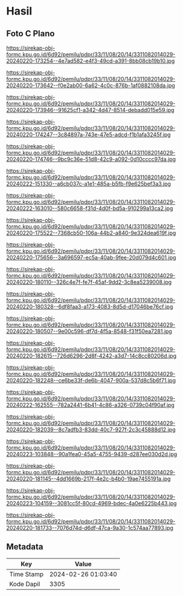 # Hasil

## Foto C Plano

https://sirekap-obj-formc.kpu.go.id/6d92/pemilu/pdpr/33/11/08/20/14/3311082014029-20240220-173254--4e7ad582-e4f3-49cd-a391-8bb08cb19b10.jpg

https://sirekap-obj-formc.kpu.go.id/6d92/pemilu/pdpr/33/11/08/20/14/3311082014029-20240220-173642--f0e2ab00-6a62-4c0c-876b-1af0882108da.jpg

https://sirekap-obj-formc.kpu.go.id/6d92/pemilu/pdpr/33/11/08/20/14/3311082014029-20240220-173946--91625cf1-a342-4d47-8514-debadd015e59.jpg

https://sirekap-obj-formc.kpu.go.id/6d92/pemilu/pdpr/33/11/08/20/14/3311082014029-20240220-174247--3c84897a-743e-47e5-adcd-f1b1afa3245f.jpg

https://sirekap-obj-formc.kpu.go.id/6d92/pemilu/pdpr/33/11/08/20/14/3311082014029-20240220-174746--9bc9c36e-51d8-42c9-a092-0d10cccc97da.jpg

https://sirekap-obj-formc.kpu.go.id/6d92/pemilu/pdpr/33/11/08/20/14/3311082014029-20240222-151330--a6cb037c-a1e1-485a-b5fb-f9e625bef3a3.jpg

https://sirekap-obj-formc.kpu.go.id/6d92/pemilu/pdpr/33/11/08/20/14/3311082014029-20240222-163010--580c6658-f31d-4d0f-bd5a-910299a13ca2.jpg

https://sirekap-obj-formc.kpu.go.id/6d92/pemilu/pdpr/33/11/08/20/14/3311082014029-20240220-175522--7368cb50-106a-44b2-a840-9e324dea619f.jpg

https://sirekap-obj-formc.kpu.go.id/6d92/pemilu/pdpr/33/11/08/20/14/3311082014029-20240220-175656--3a696597-ec5a-40ab-9fee-20d079d4c601.jpg

https://sirekap-obj-formc.kpu.go.id/6d92/pemilu/pdpr/33/11/08/20/14/3311082014029-20240220-180110--326c4e7f-fe7f-45af-9dd2-3c8ea5239008.jpg

https://sirekap-obj-formc.kpu.go.id/6d92/pemilu/pdpr/33/11/08/20/14/3311082014029-20240220-180328--6df8faa3-a173-4083-8d5d-d17046be76cf.jpg

https://sirekap-obj-formc.kpu.go.id/6d92/pemilu/pdpr/33/11/08/20/14/3311082014029-20240220-180507--9e00c596-df7d-4f5a-8548-f31f50ea7281.jpg

https://sirekap-obj-formc.kpu.go.id/6d92/pemilu/pdpr/33/11/08/20/14/3311082014029-20240220-182615--726d6296-2d8f-4242-a3d7-14c8cc80206d.jpg

https://sirekap-obj-formc.kpu.go.id/6d92/pemilu/pdpr/33/11/08/20/14/3311082014029-20240220-182248--ce6be33f-de6b-4047-900a-537d8c5b6f71.jpg

https://sirekap-obj-formc.kpu.go.id/6d92/pemilu/pdpr/33/11/08/20/14/3311082014029-20240222-162555--782a2441-6b41-4c86-a326-0739c04f90af.jpg

https://sirekap-obj-formc.kpu.go.id/6d92/pemilu/pdpr/33/11/08/20/14/3311082014029-20240220-182039--8c7adfb3-83dd-40c7-927f-2c3c45888d12.jpg

https://sirekap-obj-formc.kpu.go.id/6d92/pemilu/pdpr/33/11/08/20/14/3311082014029-20240223-103848--90a1fea0-45a5-4755-9439-d287ee030d2d.jpg

https://sirekap-obj-formc.kpu.go.id/6d92/pemilu/pdpr/33/11/08/20/14/3311082014029-20240220-181145--4dd1669b-217f-4e2c-b4b0-19ae7455191a.jpg

https://sirekap-obj-formc.kpu.go.id/6d92/pemilu/pdpr/33/11/08/20/14/3311082014029-20240223-104159--3081cc5f-80cd-4969-bdec-4a0e6225b443.jpg

https://sirekap-obj-formc.kpu.go.id/6d92/pemilu/pdpr/33/11/08/20/14/3311082014029-20240220-181733--7076d74d-d6df-47ca-9a30-1c574aa77893.jpg


## Metadata

| Key        | Value               |
| ---------- | ------------------- |
| Time Stamp | 2024-02-26 01:03:40 |
| Kode Dapil | 3305                |



